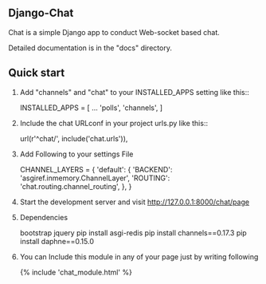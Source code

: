 
Django-Chat
-----------

Chat is a simple Django app to conduct Web-socket based chat.

Detailed documentation is in the "docs" directory.

Quick start
-----------

1. Add "channels" and "chat" to your INSTALLED_APPS setting like this::

    INSTALLED_APPS = [
        ...
        'polls',
        'channels',
    ]

2. Include the chat URLconf in your project urls.py like this::

    url(r'^chat/', include('chat.urls')),

3. Add Following to your settings File

	CHANNEL_LAYERS = {
    	'default': {
        	'BACKEND': 'asgiref.inmemory.ChannelLayer',
        	'ROUTING': 'chat.routing.channel_routing',
    	},
	}


4. Start the development server and visit http://127.0.0.1:8000/chat/page


6. Dependencies

	bootstrap
	jquery
	pip install asgi-redis
	pip install channels==0.17.3
	pip install daphne==0.15.0

7. You can Include this module in any of your page just by writing following

	{% include 'chat_module.html' %}
